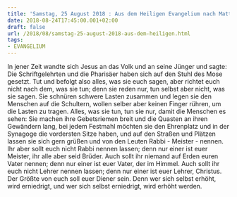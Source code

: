 ```yaml
---
title: 'Samstag, 25 August 2018 : Aus dem Heiligen Evangelium nach Matthäus - Mt 23,1-12.'
date: 2018-08-24T17:45:00.001+02:00
draft: false
url: /2018/08/samstag-25-august-2018-aus-dem-heiligen.html
tags: 
- EVANGELIUM
---
```


In jener Zeit wandte sich Jesus an das Volk und an seine Jünger und sagte: Die Schriftgelehrten und die Pharisäer haben sich auf den Stuhl des Mose gesetzt. Tut und befolgt also alles, was sie euch sagen, aber richtet euch nicht nach dem, was sie tun; denn sie reden nur, tun selbst aber nicht, was sie sagen. Sie schnüren schwere Lasten zusammen und legen sie den Menschen auf die Schultern, wollen selber aber keinen Finger rühren, um die Lasten zu tragen. Alles, was sie tun, tun sie nur, damit die Menschen es sehen: Sie machen ihre Gebetsriemen breit und die Quasten an ihren Gewändern lang, bei jedem Festmahl möchten sie den Ehrenplatz und in der Synagoge die vordersten Sitze haben, und auf den Straßen und Plätzen lassen sie sich gern grüßen und von den Leuten Rabbi - Meister - nennen. Ihr aber sollt euch nicht Rabbi nennen lassen; denn nur einer ist euer Meister, ihr alle aber seid Brüder. Auch sollt ihr niemand auf Erden euren Vater nennen; denn nur einer ist euer Vater, der im Himmel. Auch sollt ihr euch nicht Lehrer nennen lassen; denn nur einer ist euer Lehrer, Christus. Der Größte von euch soll euer Diener sein. Denn wer sich selbst erhöht, wird erniedrigt, und wer sich selbst erniedrigt, wird erhöht werden.